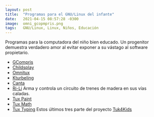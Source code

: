 ```yaml
---
layout: post
title:  "Programas para el GNU/Linux del infante"
date:   2021-04-15 08:57:28 -0300
image:  omni_gcopmpris.png
tags:   GNU/Linux, Linux, Niños, Educación
---
```


Programas para la computadora del niño bien educado. Un progenitor demuestra verdadero amor al evitar exponer a su vástago al software propietario.
- [GCompris][Gcompris]
- [Childsplay][Childsplay]
- [Omnitux][Omnitux]
- [Kturbeling][Kturbeling]
- [Canta][Canta] 
- [Ri-Li][Ri-Li] Arma y controla un circuito de trenes de madera en sus vías caladas.
- [Tux Paint][TuxPaint]
- [Tux Math][TuxMath]
- [Tux Typing][TuxTyping]
Estos últimos tres parte del proyecto [Tuk4Kids][Tux4Kids]



[Gcompris]: https://www.gcompris.net/
[Childsplay]: http://childsplay.sourceforge.net/
[Omnitux]: http://omnitux.sourceforge.net/
[Kturbeling]: https://games.kde.org/games/ktuberling/
[Canta]: https://github.com/spiderbit/canta
[Ri-Li]: http://ri-li.sourceforge.net/download.html
[TuxMath]: http://www.tux4kids.com/tuxmath.html
[TuxTyping]: http://www.tux4kids.com/tuxtyping.html
[Tux4Kids]: http://www.tux4kids.com/
[TuxPaint]: http://www.tuxpaint.org/ 
